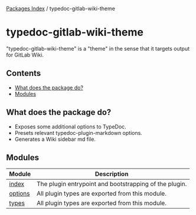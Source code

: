 [Packages Index](../README.md) / typedoc-gitlab-wiki-theme

# typedoc-gitlab-wiki-theme

"typedoc-gitlab-wiki-theme" is a "theme" in the sense that it targets output for GitLab Wiki.

## Contents

* [What does the package do?](#what-does-the-package-do)
* [Modules](#modules)

## What does the package do?

* Exposes some additional options to TypeDoc.
* Presets relevant typedoc-plugin-markdown options.
* Generates a Wiki sidebar md file.

## Modules

| Module                       | Description                                            |
| ---------------------------- | ------------------------------------------------------ |
| [index](index/README.md)     | The plugin entrypoint and bootstrapping of the plugin. |
| [options](options/README.md) | All plugin types are exported from this module.        |
| [types](types/README.md)     | All plugin types are exported from this module.        |

